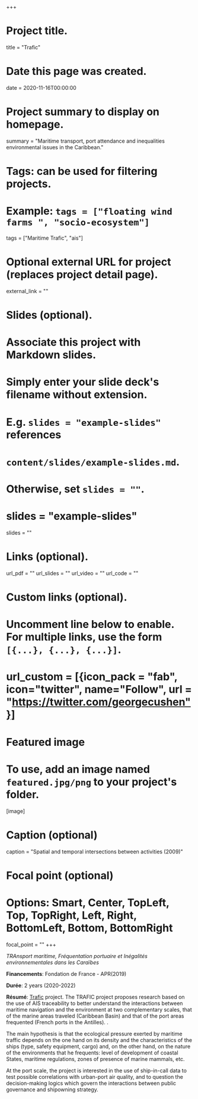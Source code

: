 +++
# Project title.
title = "Trafic"

# Date this page was created.
date = 2020-11-16T00:00:00

# Project summary to display on homepage.
summary = "Maritime transport, port attendance and inequalities environmental issues in the Caribbean."

# Tags: can be used for filtering projects.
# Example: `tags = ["floating wind farms ", "socio-ecosystem"]`
tags = ["Maritime Trafic", "ais"]

# Optional external URL for project (replaces project detail page).
external_link = ""

# Slides (optional).
#   Associate this project with Markdown slides.
#   Simply enter your slide deck's filename without extension.
#   E.g. `slides = "example-slides"` references 
#   `content/slides/example-slides.md`.
#   Otherwise, set `slides = ""`.
# slides = "example-slides"
 slides = ""

# Links (optional).
url_pdf = ""
url_slides = ""
url_video = ""
url_code = ""

# Custom links (optional).
#   Uncomment line below to enable. For multiple links, use the form `[{...}, {...}, {...}]`.
# url_custom = [{icon_pack = "fab", icon="twitter", name="Follow", url = "https://twitter.com/georgecushen"}]

# Featured image
# To use, add an image named `featured.jpg/png` to your project's folder. 
[image]
  # Caption (optional)
  caption = "Spatial and temporal intersections between activities (2009)"
  
  # Focal point (optional)
  # Options: Smart, Center, TopLeft, Top, TopRight, Left, Right, BottomLeft, Bottom, BottomRight
  focal_point = ""
+++



_TRAnsport maritime, Fréquentation portuaire et Inégalités environnementales dans les Caraïbes_


__Financements__: Fondation de France - APR(2019) 

__Durée__: 2 years (2020-2022)

__Résumé__: 
[Trafic](https://www-iuem.univ-brest.fr/pops/projects/ohm-littoral-caraibe-trafic) project. The TRAFIC project proposes research based on the use of AIS traceability to better understand the interactions between maritime navigation and the environment at two complementary scales, that of the marine areas traveled (Caribbean Basin) and that of the port areas frequented (French ports in the Antilles). .

The main hypothesis is that the ecological pressure exerted by maritime traffic depends on the one hand on its density and the characteristics of the ships (type, safety equipment, cargo) and, on the other hand, on the nature of the environments that he frequents: level of development of coastal States, maritime regulations, zones of presence of marine mammals, etc.

At the port scale, the project is interested in the use of ship-in-call data to test possible correlations with urban-port air quality, and to question the decision-making logics which govern the interactions between public governance and shipowning strategy.





